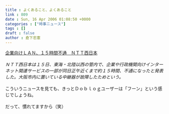 ```yaml
---
title : よくあること、よくあること
link : 809
date : Sun, 16 Apr 2006 01:08:50 +0000
categories : ["時事ニュース"]
tags : []
draft : false
author : 倉下忠憲
---
```


<A HREF="http://www.asahi.com/business/update/0415/011.html" TARGET="_blank">企業向けＬＡＮ、１５時間不通　ＮＴＴ西日本</A><BR><BR><I>ＮＴＴ西日本は１５日、東海・北陸以西の管内で、企業や行政機関向けインターネット関連サービスの一部が同日正午近くまで約１５時間、不通になったと発表した。大阪市内に置いている中継器が故障したためという。 </I><BR><BR>こういうニュースを見ても、きっとＤｏｂｌｏｇユーザーは「フーン」という感じでしょうね。<BR><BR>だって、慣れてますから（笑）<br><br>
